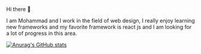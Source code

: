 Hi there 🙌

I am Mohammad and I work in the field of web design, I really enjoy learning new frameworks and my favorite framework is react js and I am looking for a lot of progress in this area.

[![Anurag's GitHub stats](https://github-readme-stats.vercel.app/api?username=imohmdss&theme=tokyonight&show_icons=true&count_private=true)](https://github.com/anuraghazra/github-readme-stats)
